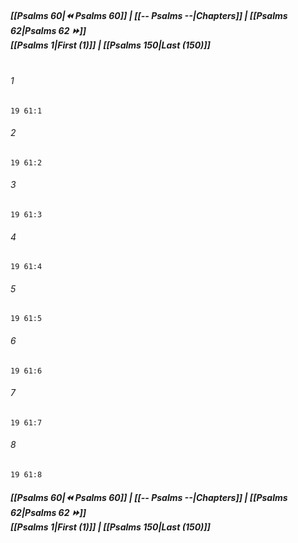
##### **[[Psalms 60|⏪ Psalms 60]] | [[-- Psalms --|Chapters]] | [[Psalms 62|Psalms 62 ⏩]]**<br>**[[Psalms 1|First (1)]] | [[Psalms 150|Last (150)]]**<br><br>

###### 1
``` verse
19 61:1
```
###### 2
``` verse
19 61:2
```
###### 3
``` verse
19 61:3
```
###### 4
``` verse
19 61:4
```
###### 5
``` verse
19 61:5
```
###### 6
``` verse
19 61:6
```
###### 7
``` verse
19 61:7
```
###### 8
``` verse
19 61:8
```

##### **[[Psalms 60|⏪ Psalms 60]] | [[-- Psalms --|Chapters]] | [[Psalms 62|Psalms 62 ⏩]]**<br>**[[Psalms 1|First (1)]] | [[Psalms 150|Last (150)]]**
